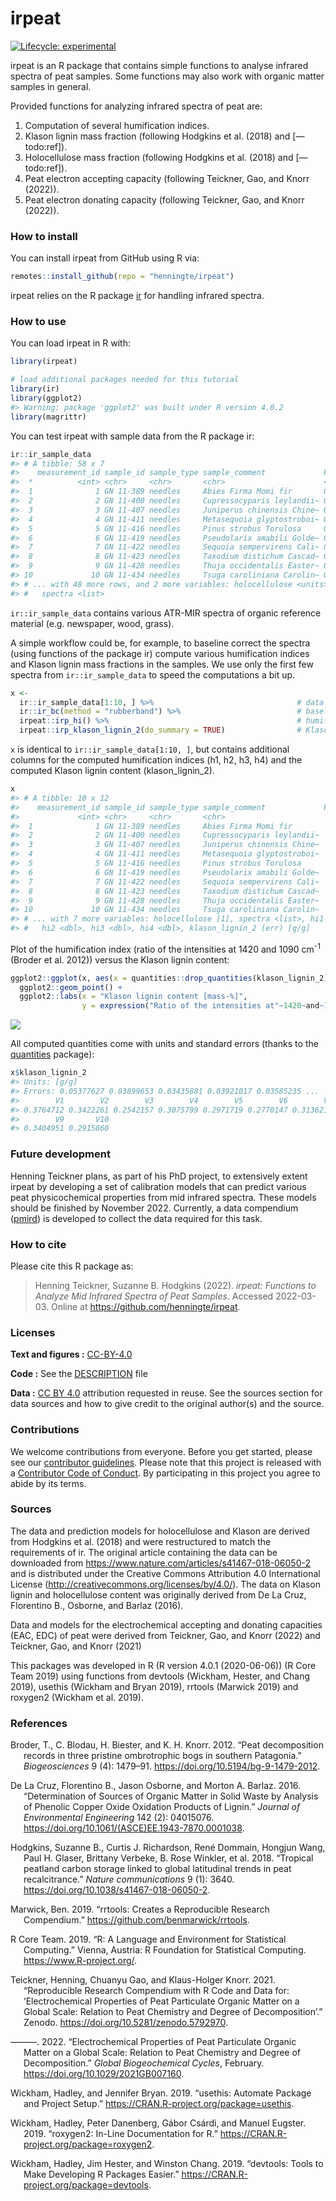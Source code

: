
<!-- README.md is generated from README.Rmd. Please edit that file -->

# irpeat

<!-- badges: start -->

[![Lifecycle:
experimental](https://img.shields.io/badge/lifecycle-experimental-orange.svg)](https://www.tidyverse.org/lifecycle/#experimental)
<!-- badges: end -->

irpeat is an R package that contains simple functions to analyse
infrared spectra of peat samples. Some functions may also work with
organic matter samples in general.

Provided functions for analyzing infrared spectra of peat are:

1.  Computation of several humification indices.
2.  Klason lignin mass fraction (following Hodgkins et al. (2018) and
    \[—todo:ref\]).
3.  Holocellulose mass fraction (following Hodgkins et al. (2018) and
    \[—todo:ref\]).
4.  Peat electron accepting capacity (following Teickner, Gao, and Knorr
    (2022)).
5.  Peat electron donating capacity (following Teickner, Gao, and Knorr
    (2022)).

### How to install

You can install irpeat from GitHub using R via:

``` r
remotes::install_github(repo = "henningte/irpeat")
```

irpeat relies on the R package [ir](https://github.com/henningte/ir) for
handling infrared spectra.

### How to use

You can load irpeat in R with:

``` r
library(irpeat)

# load additional packages needed for this tutorial
library(ir)
library(ggplot2)
#> Warning: package 'ggplot2' was built under R version 4.0.2
library(magrittr)
```

You can test irpeat with sample data from the R package ir:

``` r
ir::ir_sample_data
#> # A tibble: 58 x 7
#>    measurement_id sample_id sample_type sample_comment             klason_lignin
#>  *          <int> <chr>     <chr>       <chr>                      <units>      
#>  1              1 GN 11-389 needles     Abies Firma Momi fir       0.359944     
#>  2              2 GN 11-400 needles     Cupressocyparis leylandii~ 0.339405     
#>  3              3 GN 11-407 needles     Juniperus chinensis Chine~ 0.267552     
#>  4              4 GN 11-411 needles     Metasequoia glyptostroboi~ 0.350016     
#>  5              5 GN 11-416 needles     Pinus strobus Torulosa     0.331100     
#>  6              6 GN 11-419 needles     Pseudolarix amabili Golde~ 0.279360     
#>  7              7 GN 11-422 needles     Sequoia sempervirens Cali~ 0.329672     
#>  8              8 GN 11-423 needles     Taxodium distichum Cascad~ 0.356950     
#>  9              9 GN 11-428 needles     Thuja occidentalis Easter~ 0.369360     
#> 10             10 GN 11-434 needles     Tsuga caroliniana Carolin~ 0.289050     
#> # ... with 48 more rows, and 2 more variables: holocellulose <units>,
#> #   spectra <list>
```

`ir::ir_sample_data` contains various ATR-MIR spectra of organic
reference material (e.g. newspaper, wood, grass).

A simple workflow could be, for example, to baseline correct the spectra
(using functions of the package ir) compute various humification indices
and Klason lignin mass fractions in the samples. We use only the first
few spectra from `ir::ir_sample_data` to speed the computations a bit
up.

``` r
x <- 
  ir::ir_sample_data[1:10, ] %>%                                # data
  ir::ir_bc(method = "rubberband") %>%                          # baseline correction
  irpeat::irp_hi() %>%                                          # humification indices
  irpeat::irp_klason_lignin_2(do_summary = TRUE)                # Klason lignin content
```

`x` is identical to `ir::ir_sample_data[1:10, ]`, but contains
additional columns for the computed humification indices (h1, h2, h3,
h4) and the computed Klason lignin content (klason\_lignin\_2).

``` r
x
#> # A tibble: 10 x 12
#>    measurement_id sample_id sample_type sample_comment             klason_lignin
#>             <int> <chr>     <chr>       <chr>                                [1]
#>  1              1 GN 11-389 needles     Abies Firma Momi fir            0.359944
#>  2              2 GN 11-400 needles     Cupressocyparis leylandii~      0.339405
#>  3              3 GN 11-407 needles     Juniperus chinensis Chine~      0.267552
#>  4              4 GN 11-411 needles     Metasequoia glyptostroboi~      0.350016
#>  5              5 GN 11-416 needles     Pinus strobus Torulosa          0.331100
#>  6              6 GN 11-419 needles     Pseudolarix amabili Golde~      0.279360
#>  7              7 GN 11-422 needles     Sequoia sempervirens Cali~      0.329672
#>  8              8 GN 11-423 needles     Taxodium distichum Cascad~      0.356950
#>  9              9 GN 11-428 needles     Thuja occidentalis Easter~      0.369360
#> 10             10 GN 11-434 needles     Tsuga caroliniana Carolin~      0.289050
#> # ... with 7 more variables: holocellulose [1], spectra <list>, hi1 <dbl>,
#> #   hi2 <dbl>, hi3 <dbl>, hi4 <dbl>, klason_lignin_2 (err) [g/g]
```

Plot of the humification index (ratio of the intensities at 1420 and
1090 cm<sup>-1</sup> (Broder et al. 2012)) versus the Klason lignin
content:

``` r
ggplot2::ggplot(x, aes(x = quantities::drop_quantities(klason_lignin_2) * 100, y = hi1)) + 
  ggplot2::geom_point() +
  ggplot2::labs(x = "Klason lignin content [mass-%]", 
                y = expression("Ratio of the intensities at"~1420~and~1090~cm^{-1}))
```

![](man/figures/README-x_plot-1.png)<!-- -->

All computed quantities come with units and standard errors (thanks to
the [quantities](https://github.com/r-quantities/quantities) package):

``` r
x$klason_lignin_2
#> Units: [g/g]
#> Errors: 0.05377627 0.03899653 0.03435881 0.03921017 0.03585235 ...
#>        V1        V2        V3        V4        V5        V6        V7        V8 
#> 0.3764712 0.3422261 0.2542157 0.3075799 0.2971719 0.2770147 0.3136211 0.3522801 
#>        V9       V10 
#> 0.3404951 0.2915860
```

### Future development

Henning Teickner plans, as part of his PhD project, to extensively
extent irpeat by developing a set of calibration models that can predict
various peat physicochemical properties from mid infrared spectra. These
models should be finished by November 2022. Currently, a data compendium
([pmird](https://henningte.github.io/pmird/index.html)) is developed to
collect the data required for this task.

### How to cite

Please cite this R package as:

> Henning Teickner, Suzanne B. Hodgkins (2022). *irpeat: Functions to
> Analyze Mid Infrared Spectra of Peat Samples*. Accessed 2022-03-03.
> Online at <https://github.com/henningte/irpeat>.

### Licenses

**Text and figures :**
[CC-BY-4.0](http://creativecommons.org/licenses/by/4.0/)

**Code :** See the [DESCRIPTION](DESCRIPTION) file

**Data :** [CC BY 4.0](https://creativecommons.org/licenses/by/4.0/)
attribution requested in reuse. See the sources section for data sources
and how to give credit to the original author(s) and the source.

### Contributions

We welcome contributions from everyone. Before you get started, please
see our [contributor guidelines](CONTRIBUTING.md). Please note that this
project is released with a [Contributor Code of Conduct](CONDUCT.md). By
participating in this project you agree to abide by its terms.

### Sources

The data and prediction models for holocellulose and Klason are derived
from Hodgkins et al. (2018) and were restructured to match the
requirements of ir. The original article containing the data can be
downloaded from <https://www.nature.com/articles/s41467-018-06050-2> and
is distributed under the Creative Commons Attribution 4.0 International
License (<http://creativecommons.org/licenses/by/4.0/>). The data on
Klason lignin and holocellulose content was originally derived from De
La Cruz, Florentino B., Osborne, and Barlaz (2016).

Data and models for the electrochemical accepting and donating
capacities (EAC, EDC) of peat were derived from Teickner, Gao, and Knorr
(2022) and Teickner, Gao, and Knorr (2021)

This packages was developed in R (R version 4.0.1 (2020-06-06)) (R Core
Team 2019) using functions from devtools (Wickham, Hester, and Chang
2019), usethis (Wickham and Bryan 2019), rrtools (Marwick 2019) and
roxygen2 (Wickham et al. 2019).

### References

<div id="refs" class="references hanging-indent">

<div id="ref-Broder.2012">

Broder, T., C. Blodau, H. Biester, and K. H. Knorr. 2012. “Peat
decomposition records in three pristine ombrotrophic bogs in southern
Patagonia.” *Biogeosciences* 9 (4): 1479–91.
<https://doi.org/10.5194/bg-9-1479-2012>.

</div>

<div id="ref-LaCruz.2016">

De La Cruz, Florentino B., Jason Osborne, and Morton A. Barlaz. 2016.
“Determination of Sources of Organic Matter in Solid Waste by Analysis
of Phenolic Copper Oxide Oxidation Products of Lignin.” *Journal of
Environmental Engineering* 142 (2): 04015076.
<https://doi.org/10.1061/(ASCE)EE.1943-7870.0001038>.

</div>

<div id="ref-Hodgkins.2018">

Hodgkins, Suzanne B., Curtis J. Richardson, René Dommain, Hongjun Wang,
Paul H. Glaser, Brittany Verbeke, B. Rose Winkler, et al. 2018.
“Tropical peatland carbon storage linked to global latitudinal trends
in peat recalcitrance.” *Nature communications* 9 (1): 3640.
<https://doi.org/10.1038/s41467-018-06050-2>.

</div>

<div id="ref-Marwick.2019">

Marwick, Ben. 2019. “rrtools: Creates a Reproducible Research
Compendium.” <https://github.com/benmarwick/rrtools>.

</div>

<div id="ref-RCoreTeam.2019">

R Core Team. 2019. “R: A Language and Environment for Statistical
Computing.” Vienna, Austria: R Foundation for Statistical Computing.
<https://www.R-project.org/>.

</div>

<div id="ref-Teickner.2021c">

Teickner, Henning, Chuanyu Gao, and Klaus-Holger Knorr. 2021.
“Reproducible Research Compendium with R Code and Data for:
’Electrochemical Properties of Peat Particulate Organic Matter on a
Global Scale: Relation to Peat Chemistry and Degree of Decomposition’.”
Zenodo. <https://doi.org/10.5281/zenodo.5792970>.

</div>

<div id="ref-Teickner.2022">

———. 2022. “Electrochemical Properties of Peat Particulate Organic
Matter on a Global Scale: Relation to Peat Chemistry and Degree of
Decomposition.” *Global Biogeochemical Cycles*, February.
<https://doi.org/10.1029/2021GB007160>.

</div>

<div id="ref-Wickham.2019b">

Wickham, Hadley, and Jennifer Bryan. 2019. “usethis: Automate Package
and Project Setup.” <https://CRAN.R-project.org/package=usethis>.

</div>

<div id="ref-Wickham.2019c">

Wickham, Hadley, Peter Danenberg, Gábor Csárdi, and Manuel Eugster.
2019. “roxygen2: In-Line Documentation for R.”
<https://CRAN.R-project.org/package=roxygen2>.

</div>

<div id="ref-Wickham.2019">

Wickham, Hadley, Jim Hester, and Winston Chang. 2019. “devtools: Tools
to Make Developing R Packages Easier.”
<https://CRAN.R-project.org/package=devtools>.

</div>

</div>
